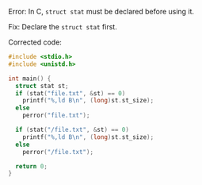 Error: In C, `struct stat` must be declared before using it.

Fix: Declare the `struct stat` first.

Corrected code:

```c
#include <stdio.h>
#include <unistd.h>

int main() {
  struct stat st;
  if (stat("file.txt", &st) == 0)
    printf("%,ld B\n", (long)st.st_size);
  else
    perror("file.txt");

  if (stat("/file.txt", &st) == 0)
    printf("%,ld B\n", (long)st.st_size);
  else
    perror("/file.txt");

  return 0;
}
```
